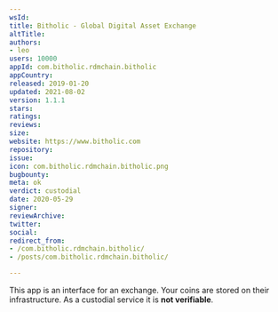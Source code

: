 ```yaml
---
wsId: 
title: Bitholic - Global Digital Asset Exchange
altTitle: 
authors:
- leo
users: 10000
appId: com.bitholic.rdmchain.bitholic
appCountry: 
released: 2019-01-20
updated: 2021-08-02
version: 1.1.1
stars: 
ratings: 
reviews: 
size: 
website: https://www.bitholic.com
repository: 
issue: 
icon: com.bitholic.rdmchain.bitholic.png
bugbounty: 
meta: ok
verdict: custodial
date: 2020-05-29
signer: 
reviewArchive: 
twitter: 
social: 
redirect_from:
- /com.bitholic.rdmchain.bitholic/
- /posts/com.bitholic.rdmchain.bitholic/

---
```


This app is an interface for an exchange. Your coins are stored on their
infrastructure. As a custodial service it is **not verifiable**.
